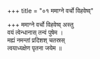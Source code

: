 +++
title = "०१ ममाग्ने वर्चो विहवेष्व्"

+++
ममाग्ने वर्चो विहवेष्व् अस्तु  
वयं त्वेन्धानास् तन्वं पुषेम ।  
मह्यं नमन्तां प्रदिशश् चतस्रस्  
त्वयाध्यक्षेण पृतना जयेम ॥